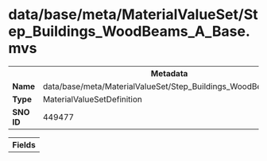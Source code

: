 <h1>data/base/meta/MaterialValueSet/Step_Buildings_WoodBeams_A_Base.mvs</h1><table><tr><th colspan="100%">Metadata</th></tr><tr><td><b>Name</b></td><td>data/base/meta/MaterialValueSet/Step_Buildings_WoodBeams_A_Base.mvs</td></tr><tr><td><b>Type</b></td><td>MaterialValueSetDefinition</td></tr><tr><td><b>SNO ID</b></td><td>449477</td></tr></table>

<table><tr><th colspan="100%">Fields</th></tr></table>

